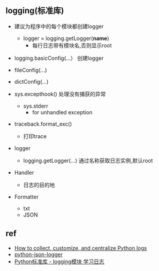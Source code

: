 

## logging(标准库)

+ 建议为程序中的每个模块都创建logger
    + logger = logging.getLogger(__name__)
        + 每行日志带有模块名,否则显示root


+ logging.basicConfig(...） 创建logger

+ fileConfig(...)

+  dictConfig(...)

+ sys.excepthook() 处理没有捕获的异常
    + sys.stderr
        + for unhandled exception

+ traceback.format_exc()
    + 打印trace

+ logger
     + logging.getLogger(...)  通过名称获取日志实例,默认root

+ Handler
    + 日志的目的地

+ Formatter
    + txt
    + JSON

## ref

+ [How to collect, customize, and centralize Python logs](https://www.datadoghq.com/blog/python-logging-best-practices/)
+ [python-json-logger](https://github.com/madzak/python-json-logger)
+ [Python标准库 - logging模块 学习日志](https://www.jianshu.com/p/289477786a66)
